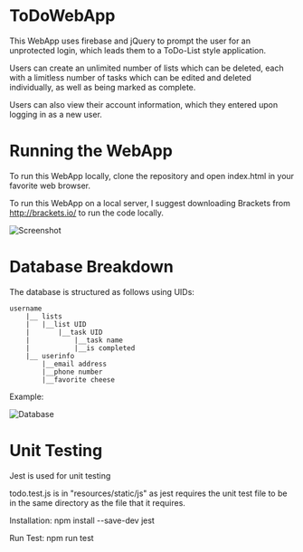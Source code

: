 # ToDoWebApp
This WebApp uses firebase and jQuery to prompt the user for an unprotected login, which leads them to a ToDo-List style application.

Users can create an unlimited number of lists which can be deleted, each with a limitless number of tasks which can be edited and deleted individually, as well as being marked as complete.

Users can also view their account information, which they entered upon logging in as a new user.

# Running the WebApp #
To run this WebApp locally, clone the repository and open index.html in your favorite web browser.

To run this WebApp on a local server, I suggest downloading Brackets from http://brackets.io/ to run the code locally.

![Screenshot](https://i.ibb.co/sKHXjT6/screenshot.png)

# Database Breakdown #

The database is structured as follows using UIDs:

	username
		|__ lists
		|	|__list UID
		|		|__task UID
		|			|__task name
		|			|__is completed
		|__ userinfo
			|__email address
			|__phone number
			|__favorite cheese

Example:

![Database](https://i.ibb.co/JHJSmMW/68747470733a2f2f692e6962622e636f2f7a737452745a6a2f64617461626173652e706e67.png)

# Unit Testing #

Jest is used for unit testing

todo.test.js is in "resources/static/js" as jest requires the unit test file to be in the same directory as the file that it requires.

Installation: npm install --save-dev jest

Run Test: npm run test
